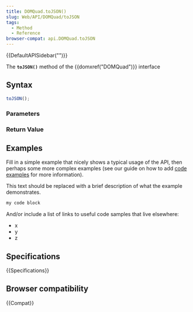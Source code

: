 ```yaml
---
title: DOMQuad.toJSON()
slug: Web/API/DOMQuad/toJSON
tags:
  - Method
  - Reference
browser-compat: api.DOMQuad.toJSON
---
```

{{DefaultAPISidebar("")}}

The **`toJSON()`** method of the {{domxref("DOMQuad")}} interface 

## Syntax

```js
toJSON();
```

### Parameters



### Return Value



## Examples

Fill in a simple example that nicely shows a typical usage of the API, then perhaps some more complex examples (see our guide on how to add [code examples](/en-US/docs/MDN/Contribute/Structures/Code_examples) for more information).

This text should be replaced with a brief description of what the example demonstrates.

```js
my code block
```

And/or include a list of links to useful code samples that live elsewhere:

*   x
*   y
*   z

## Specifications

{{Specifications}}

## Browser compatibility

{{Compat}}

